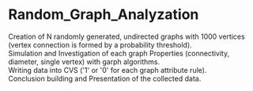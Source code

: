 # Random_Graph_Analyzation

Creation of N randomly generated, undirected graphs with 1000 vertices (vertex connection is formed by a probability threshold).  
Simulation and Investigation of each graph Properties (connectivity, diameter, single vertex) with garph algorithms.  
Writing data into CVS ('1' or '0' for each graph attribute rule).  
Conclusion building and Presentation of the collected data.  
